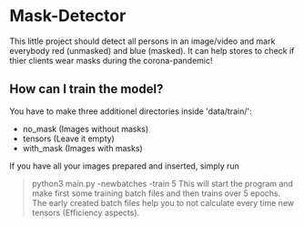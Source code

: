 # Mask-Detector
This little project should detect all persons in an image/video and mark everybody red (unmasked) and blue (masked). It can help stores to check if thier clients wear masks during the corona-pandemic!


## How can I train the model?
You have to make three additionel directories inside 'data/train/':
- no_mask     (Images without masks)
- tensors     (Leave it empty)
- with_mask   (Images with masks)

If you have all your images prepared and inserted, simply run 
> python3 main.py -newbatches -train 5
This will start the program and make first some training batch files and then trains over 5 epochs. The early created batch files help you to not calculate every time new tensors (Efficiency aspects).
